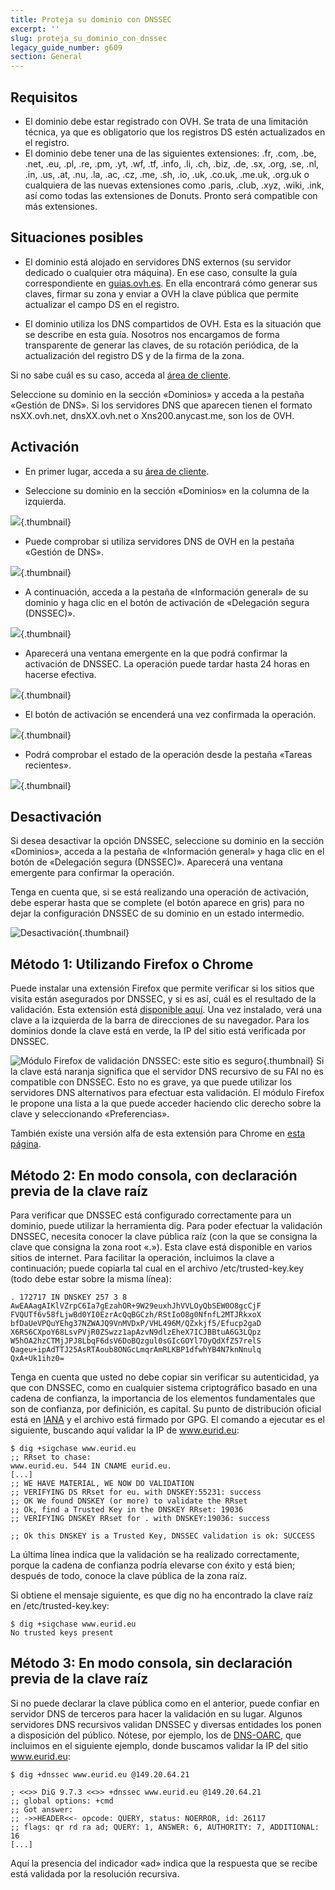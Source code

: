 ```yaml
---
title: Proteja su dominio con DNSSEC
excerpt: ''
slug: proteja_su_dominio_con_dnssec
legacy_guide_number: g609
section: General
---
```



## Requisitos

- El dominio debe estar registrado con OVH. Se trata de una limitación técnica, ya que es obligatorio que los registros DS estén actualizados en el registro.
- El dominio debe tener una de las siguientes extensiones: .fr, .com, .be, .net, .eu, .pl, .re, .pm, .yt, .wf, .tf, .info, .li, .ch, .biz, .de, .sx, .org, .se, .nl, .in, .us, .at, .nu, .la, .ac, .cz, .me, .sh, .io, .uk, .co.uk, .me.uk, .org.uk o cualquiera de las nuevas extensiones como .paris, .club, .xyz, .wiki, .ink, así como todas las extensiones de Donuts. Pronto será compatible con más extensiones.




## Situaciones posibles

- El dominio está alojado en servidores DNS externos (su servidor dedicado o cualquier otra máquina). En ese caso, consulte la guía correspondiente en [guias.ovh.es](http://guias.ovh.es). En ella encontrará cómo generar sus claves, firmar su zona y enviar a OVH la clave pública que permite actualizar el campo DS en el registro.

- El dominio utiliza los DNS compartidos de OVH. Esta es la situación que se describe en esta guía. Nosotros nos encargamos de forma transparente de generar las claves, de su rotación periódica, de la actualización del registro DS y de la firma de la zona.


Si no sabe cuál es su caso, acceda al [área de cliente](https://www.ovh.com/manager/web/). 

Seleccione su dominio en la sección «Dominios» y acceda a la pestaña «Gestión de DNS». Si los servidores DNS que aparecen tienen el formato nsXX.ovh.net, dnsXX.ovh.net o Xns200.anycast.me, son los de OVH.


## Activación

- En primer lugar, acceda a su [área de cliente](https://www.ovh.com/manager/web).

- Seleccione su dominio en la sección «Dominios» en la columna de la izquierda.



![](images/img_2896.jpg){.thumbnail}

- Puede comprobar si utiliza servidores DNS de OVH en la pestaña «Gestión de DNS».



![](images/img_3966.jpg){.thumbnail}

- A continuación, acceda a la pestaña de «Información general» de su dominio y haga clic en el botón de activación de «Delegación segura (DNSSEC)».



![](images/img_3967.jpg){.thumbnail}

- Aparecerá una ventana emergente en la que podrá confirmar la activación de DNSSEC. La operación puede tardar hasta 24 horas en hacerse efectiva.



![](images/img_2895.jpg){.thumbnail}

- El botón de activación se encenderá una vez confirmada la operación.



![](images/img_3968.jpg){.thumbnail}

- Podrá comprobar el estado de la operación desde la pestaña «Tareas recientes».



![](images/img_3969.jpg){.thumbnail}


## Desactivación
Si desea desactivar la opción DNSSEC, seleccione su dominio en la sección «Dominios», acceda a la pestaña de «Información general» y haga clic en el botón de «Delegación segura (DNSSEC)». Aparecerá una ventana emergente para confirmar la operación. 

Tenga en cuenta que, si se está realizando una operación de activación, debe esperar hasta que se complete (el botón aparece en gris) para no dejar la configuración DNSSEC de su dominio en un estado intermedio.

![Desactivación](images/img_3970.jpg){.thumbnail}


## Método 1: Utilizando Firefox o Chrome
Puede instalar una extensión Firefox que permite verificar si los sitios que visita están asegurados por DNSSEC, y si es así, cuál es el resultado de la validación. Esta extensión está [disponible aquí](http://www.dnssec-validator.cz/). Una vez instalado, verá una clave a la izquierda de la barra de direcciones de su navegador. Para los dominios donde la clave está en verde, la IP del sitio está verificada por DNSSEC.

![Módulo Firefox de validación DNSSEC: este sitio es seguro](images/img_119.jpg){.thumbnail}
Si la clave está naranja significa que el servidor DNS recursivo de su FAI no es compatible con DNSSEC. Esto no es grave, ya que puede utilizar los servidores DNS alternativos para efectuar esta validación. El módulo Firefox le propone una lista a la que puede acceder haciendo clic derecho sobre la clave y seleccionando «Preferencias».

También existe una versión alfa de esta extensión para Chrome en [esta página](https://chrome.google.com/webstore/detail/hpmbmjbcmglolhjdcbicfdhmgmcoeknm).


## Método 2: En modo consola, con declaración previa de la clave raíz
Para verificar que DNSSEC está configurado correctamente para un dominio, puede utilizar la herramienta dig. Para poder efectuar la validación DNSSEC, necesita conocer la clave pública raíz (con la que se consigna la clave que consigna la zona root «.»). Esta clave está disponible en varios sitios de internet. Para facilitar la operación, incluimos la clave a continuación; puede copiarla tal cual en el archivo /etc/trusted-key.key (todo debe estar sobre la misma línea):


```
. 172717 IN DNSKEY 257 3 8 AwEAAagAIKlVZrpC6Ia7gEzahOR+9W29euxhJhVVLOyQbSEW0O8gcCjF
FVQUTf6v58fLjwBd0YI0EzrAcQqBGCzh/RStIoO8g0NfnfL2MTJRkxoX
bfDaUeVPQuYEhg37NZWAJQ9VnMVDxP/VHL496M/QZxkjf5/Efucp2gaD
X6RS6CXpoY68LsvPVjR0ZSwzz1apAzvN9dlzEheX7ICJBBtuA6G3LQpz
W5hOA2hzCTMjJPJ8LbqF6dsV6DoBQzgul0sGIcGOYl7OyQdXfZ57relS
Qageu+ipAdTTJ25AsRTAoub8ONGcLmqrAmRLKBP1dfwhYB4N7knNnulq
QxA+Uk1ihz0=
```


Tenga en cuenta que usted no debe copiar sin verificar su autenticidad, ya que con DNSSEC, como en cualquier sistema criptográfico basado en una cadena de confianza, la importancia de los elementos fundamentales que son de confianza, por definición, es capital. Su punto de distribución oficial está en [IANA](https://data.iana.org/root-anchors/) y el archivo está firmado por GPG.
El comando a ejecutar es el siguiente, buscando aquí validar la IP de www.eurid.eu:

```
$ dig +sigchase www.eurid.eu
;; RRset to chase:
www.eurid.eu. 544 IN CNAME eurid.eu.
[...]
;; WE HAVE MATERIAL, WE NOW DO VALIDATION
;; VERIFYING DS RRset for eu. with DNSKEY:55231: success
;; OK We found DNSKEY (or more) to validate the RRset
;; Ok, find a Trusted Key in the DNSKEY RRset: 19036
;; VERIFYING DNSKEY RRset for . with DNSKEY:19036: success

;; Ok this DNSKEY is a Trusted Key, DNSSEC validation is ok: SUCCESS
```


La última línea indica que la validación se ha realizado correctamente, porque la cadena de confianza podría elevarse con éxito y está bien; después de todo, conoce la clave pública de la zona raíz.

Si obtiene el mensaje siguiente, es que dig no ha encontrado la clave raíz en /etc/trusted-key.key:

```
$ dig +sigchase www.eurid.eu
No trusted keys present
```




## Método 3: En modo consola, sin declaración previa de la clave raíz
Si no puede declarar la clave pública como en el anterior, puede confiar en servidor DNS de terceros para hacer la validación en su lugar. Algunos servidores DNS recursivos validan DNSSEC y diversas entidades los ponen a disposición del público. Nótese, por ejemplo, los de [DNS-OARC](https://www.dns-oarc.net/oarc/services/odvr), que incluimos en el siguiente ejemplo, donde buscamos validar la IP del sitio www.eurid.eu:


```
$ dig +dnssec www.eurid.eu @149.20.64.21

; <<>> DiG 9.7.3 <<>> +dnssec www.eurid.eu @149.20.64.21
;; global options: +cmd
;; Got answer:
;; ->>HEADER<<- opcode: QUERY, status: NOERROR, id: 26117
;; flags: qr rd ra ad; QUERY: 1, ANSWER: 6, AUTHORITY: 7, ADDITIONAL: 16
[...]
```


Aquí la presencia del indicador «ad» indica que la respuesta que se recibe está validada por la resolución recursiva.

